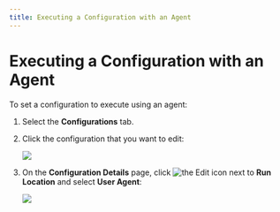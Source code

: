 ```yaml
---
title: Executing a Configuration with an Agent
---
```


# Executing a Configuration with an Agent

To set a configuration to execute using an agent:

1. Select the **Configurations** tab.
2. Click the configuration that you want to edit:

   ![](/img/Configuration-Select.png)

3. On the **Configuration Details** page, click <img src="/img/icons/edit-icon.png" className="icon" alt="the Edit icon"/> next to **Run Location** and select **User Agent**:

   ![](/img/Configuration-Run-Location-Agent.png)


